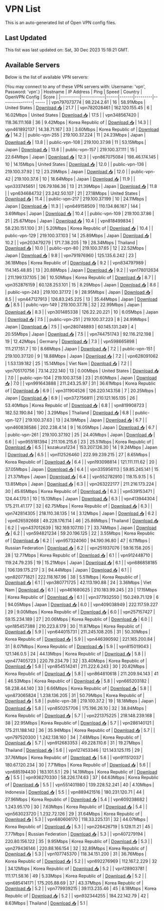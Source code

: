 # VPN List

This is an auto-generated list of Open VPN config files.

## Last Updated

This list was last updated on: Sat, 30 Dec 2023 15:18:21 GMT.

## Available Servers

Below is the list of available VPN servers:

(You may connect to any of these VPN servers with: Username: 'vpn', Password: 'vpn'.)
| Hostname | IP Address | Ping | Speed | Country | OpenVPN Config | Score |
|----------|------------|------|-------|---------|----------------| ----- |
| vpn797073774 | 98.224.2.61 | 16 | 58.91Mbps | United States | [Download 📥](./configs/server_0_US.ovpn) | 21.7 |
| vpn782028461 | 162.120.155.45 | 6 | 16.02Mbps | United States | [Download 📥](./configs/server_1_US.ovpn) | 17.5 |
| vpn348567420 | 118.36.111.168 | 36 | 9.42Mbps | Korea Republic of | [Download 📥](./configs/server_2_KR.ovpn) | 14.3 |
| vpn461892137 | 14.38.71.167 | 33 | 3.60Mbps | Korea Republic of | [Download 📥](./configs/server_3_KR.ovpn) | 14.2 |
| public-vpn-255 | 219.100.37.224 | 11 | 24.23Mbps | Japan | [Download 📥](./configs/server_4_JP.ovpn) | 13.8 |
| public-vpn-108 | 219.100.37.98 | 11 | 53.15Mbps | Japan | [Download 📥](./configs/server_5_JP.ovpn) | 13.6 |
| public-vpn-157 | 219.100.37.111 | 15 | 22.64Mbps | Japan | [Download 📥](./configs/server_6_JP.ovpn) | 12.3 |
| vpn867075084 | 198.46.174.145 | 10 | 14.15Mbps | United States | [Download 📥](./configs/server_7_US.ovpn) | 12.0 |
| public-vpn-136 | 219.100.37.92 | 12 | 23.29Mbps | Japan | [Download 📥](./configs/server_8_JP.ovpn) | 12.0 |
| public-vpn-42 | 219.100.37.6 | 10 | 18.64Mbps | Japan | [Download 📥](./configs/server_9_JP.ovpn) | 11.9 |
| vpn333745651 | 126.79.186.36 | 13 | 21.39Mbps | Japan | [Download 📥](./configs/server_10_JP.ovpn) | 11.8 |
| vpn634684732 | 23.242.50.107 | 21 | 27.18Mbps | United States | [Download 📥](./configs/server_11_US.ovpn) | 11.4 |
| public-vpn-217 | 219.100.37.199 | 10 | 24.11Mbps | Japan | [Download 📥](./configs/server_12_JP.ovpn) | 11.3 |
| vpn649158509 | 110.134.86.167 | 144 | 3.69Mbps | Japan | [Download 📥](./configs/server_13_JP.ovpn) | 10.4 |
| public-vpn-109 | 219.100.37.86 | 21 | 25.67Mbps | Japan | [Download 📥](./configs/server_14_JP.ovpn) | 10.4 |
| vpn818499834 | 58.230.151.100 | 31 | 5.20Mbps | Korea Republic of | [Download 📥](./configs/server_15_KR.ovpn) | 10.4 |
| public-vpn-129 | 219.100.37.103 | 14 | 25.89Mbps | Japan | [Download 📥](./configs/server_16_JP.ovpn) | 10.2 |
| vpn203479279 | 171.7.38.205 | 19 | 28.34Mbps | Thailand | [Download 📥](./configs/server_17_TH.ovpn) | 10.0 |
| public-vpn-80 | 219.100.37.65 | 12 | 22.52Mbps | Japan | [Download 📥](./configs/server_18_JP.ovpn) | 9.8 |
| vpn791976960 | 125.135.6.242 | 23 | 36.18Mbps | Korea Republic of | [Download 📥](./configs/server_19_KR.ovpn) | 9.2 |
| vpn834797989 | 114.145.48.85 | 13 | 20.88Mbps | Japan | [Download 📥](./configs/server_20_JP.ovpn) | 9.2 |
| vpn178012634 | 211.199.137.105 | 36 | 10.50Mbps | Korea Republic of | [Download 📥](./configs/server_21_KR.ovpn) | 8.7 |
| vpn352876159 | 60.128.253.101 | 15 | 8.29Mbps | Japan | [Download 📥](./configs/server_22_JP.ovpn) | 8.6 |
| public-vpn-243 | 219.100.37.172 | 9 | 28.95Mbps | Japan | [Download 📥](./configs/server_23_JP.ovpn) | 8.5 |
| vpn447127913 | 126.83.245.225 | 13 | 35.44Mbps | Japan | [Download 📥](./configs/server_24_JP.ovpn) | 8.5 |
| public-vpn-149 | 219.100.37.78 | 32 | 22.99Mbps | Japan | [Download 📥](./configs/server_25_JP.ovpn) | 8.3 |
| vpn301485338 | 126.22.20.221 | 10 | 6.05Mbps | Japan | [Download 📥](./configs/server_26_JP.ovpn) | 7.5 |
| public-vpn-251 | 219.100.37.223 | 8 | 24.99Mbps | Japan | [Download 📥](./configs/server_27_JP.ovpn) | 7.5 |
| vpn280748893 | 60.145.131.249 | 4 | 20.55Mbps | Japan | [Download 📥](./configs/server_28_JP.ovpn) | 7.5 |
| vpn744751743 | 92.116.212.198 | 19 | 12.42Mbps | Germany | [Download 📥](./configs/server_29_DE.ovpn) | 7.3 |
| vpn598665898 | 111.217.151.7 | 10 | 8.66Mbps | Japan | [Download 📥](./configs/server_30_JP.ovpn) | 7.2 |
| public-vpn-151 | 219.100.37.120 | 9 | 18.88Mbps | Japan | [Download 📥](./configs/server_31_JP.ovpn) | 7.2 |
| vpn628091062 | 1.53.139.182 | 25 | 15.14Mbps | Viet Nam | [Download 📥](./configs/server_32_VN.ovpn) | 7.2 |
| vpn705170756 | 73.14.222.140 | 13 | 0.00Mbps | United States | [Download 📥](./configs/server_33_US.ovpn) | 7.0 |
| public-vpn-104 | 219.100.37.58 | 23 | 21.60Mbps | Japan | [Download 📥](./configs/server_34_JP.ovpn) | 7.0 |
| vpn991643888 | 211.243.25.97 | 31 | 36.61Mbps | Korea Republic of | [Download 📥](./configs/server_35_KR.ovpn) | 6.9 |
| vpn311904526 | 126.220.143.158 | 7 | 20.25Mbps | Japan | [Download 📥](./configs/server_36_JP.ovpn) | 6.9 |
| vpn372756811 | 210.121.165.135 | 26 | 53.40Mbps | Korea Republic of | [Download 📥](./configs/server_37_KR.ovpn) | 6.8 |
| vpn819908723 | 182.52.190.84 | 190 | 3.29Mbps | Thailand | [Download 📥](./configs/server_38_TH.ovpn) | 6.8 |
| public-vpn-127 | 219.100.37.63 | 13 | 24.19Mbps | Japan | [Download 📥](./configs/server_39_JP.ovpn) | 6.7 |
| vpn460838586 | 202.238.4.14 | 9 | 16.05Mbps | Japan | [Download 📥](./configs/server_40_JP.ovpn) | 6.7 |
| public-vpn-261 | 219.100.37.192 | 25 | 24.40Mbps | Japan | [Download 📥](./configs/server_41_JP.ovpn) | 6.6 |
| vpn955181394 | 211.106.215.6 | 23 | 25.51Mbps | Korea Republic of | [Download 📥](./configs/server_42_KR.ovpn) | 6.5 |
| kozakura1234 | 153.207.126.30 | 14 | 9.24Mbps | Japan | [Download 📥](./configs/server_43_JP.ovpn) | 6.5 |
| vpn112526460 | 222.99.239.215 | 27 | 8.65Mbps | Korea Republic of | [Download 📥](./configs/server_44_KR.ovpn) | 6.4 |
| vpn193098814 | 121.111.111.62 | 20 | 37.05Mbps | Japan | [Download 📥](./configs/server_45_JP.ovpn) | 6.4 |
| vpn335956113 | 59.85.245.141 | 15 | 21.37Mbps | Japan | [Download 📥](./configs/server_46_JP.ovpn) | 6.4 |
| vpn552782910 | 118.15.9.15 | 5 | 13.85Mbps | Japan | [Download 📥](./configs/server_47_JP.ovpn) | 6.3 |
| vpn263222177 | 211.216.173.224 | 30 | 45.65Mbps | Korea Republic of | [Download 📥](./configs/server_48_KR.ovpn) | 6.3 |
| vpn539153471 | 124.44.170.1 | 10 | 15.13Mbps | Japan | [Download 📥](./configs/server_49_JP.ovpn) | 6.3 |
| vpn413944304 | 175.211.41.177 | 32 | 62.75Mbps | Korea Republic of | [Download 📥](./configs/server_50_KR.ovpn) | 6.3 |
| vpn742814305 | 218.110.38.135 | 14 | 3.12Mbps | Japan | [Download 📥](./configs/server_51_JP.ovpn) | 6.2 |
| vpn626592668 | 49.228.176.114 | 46 | 25.86Mbps | Thailand | [Download 📥](./configs/server_52_TH.ovpn) | 6.2 |
| vpn437012639 | 182.169.107.110 | 7 | 33.74Mbps | Japan | [Download 📥](./configs/server_53_JP.ovpn) | 6.2 |
| vpn594821234 | 59.20.196.125 | 22 | 3.55Mbps | Korea Republic of | [Download 📥](./configs/server_54_KR.ovpn) | 6.2 |
| vpn957324060 | 94.190.96.80 | 47 | 6.11Mbps | Russian Federation | [Download 📥](./configs/server_55_RU.ovpn) | 6.2 |
| vpn251937076 | 59.16.158.205 | 28 | 12.77Mbps | Korea Republic of | [Download 📥](./configs/server_56_KR.ovpn) | 6.1 |
| vpn912448710 | 119.24.79.235 | 19 | 15.21Mbps | Japan | [Download 📥](./configs/server_57_JP.ovpn) | 6.1 |
| vpn686858185 | 106.139.175.217 | 3 | 94.44Mbps | Japan | [Download 📥](./configs/server_58_JP.ovpn) | 6.1 |
| vpn820771821 | 222.118.167.96 | 38 | 5.51Mbps | Korea Republic of | [Download 📥](./configs/server_59_KR.ovpn) | 6.1 |
| vpn380771725 | 42.113.190.88 | 24 | 3.36Mbps | Viet Nam | [Download 📥](./configs/server_60_VN.ovpn) | 6.1 |
| vpn461680625 | 210.183.99.245 | 23 | 17.15Mbps | Korea Republic of | [Download 📥](./configs/server_61_KR.ovpn) | 6.1 |
| vpn377932550 | 150.249.71.129 | 6 | 94.05Mbps | Japan | [Download 📥](./configs/server_62_JP.ovpn) | 6.0 |
| vpn409038949 | 222.117.59.227 | 29 | 9.00Mbps | Korea Republic of | [Download 📥](./configs/server_63_KR.ovpn) | 6.0 |
| vpn257157427 | 59.15.234.189 | 27 | 20.06Mbps | Korea Republic of | [Download 📥](./configs/server_64_KR.ovpn) | 6.0 |
| vpn185457388 | 210.223.8.179 | 30 | 11.87Mbps | Korea Republic of | [Download 📥](./configs/server_65_KR.ovpn) | 5.9 |
| vpn644015731 | 211.245.108.205 | 31 | 50.30Mbps | Korea Republic of | [Download 📥](./configs/server_66_KR.ovpn) | 5.9 |
| vpn446390592 | 221.165.200.84 | 31 | 8.07Mbps | Korea Republic of | [Download 📥](./configs/server_67_KR.ovpn) | 5.9 |
| vpn815019043 | 121.146.0.5 | 24 | 44.13Mbps | Korea Republic of | [Download 📥](./configs/server_68_KR.ovpn) | 5.8 |
| vpn477405723 | 220.79.234.79 | 32 | 33.40Mbps | Korea Republic of | [Download 📥](./configs/server_69_KR.ovpn) | 5.8 |
| vpn854514241 | 211.222.6.243 | 30 | 20.82Mbps | Korea Republic of | [Download 📥](./configs/server_70_KR.ovpn) | 5.8 |
| vpn864810618 | 211.209.94.143 | 41 | 46.53Mbps | Korea Republic of | [Download 📥](./configs/server_71_KR.ovpn) | 5.8 |
| vpn665203182 | 58.238.44.140 | 33 | 6.66Mbps | Korea Republic of | [Download 📥](./configs/server_72_KR.ovpn) | 5.8 |
| vpn873065824 | 1.238.136.205 | 31 | 50.79Mbps | Korea Republic of | [Download 📥](./configs/server_73_KR.ovpn) | 5.8 |
| public-vpn-38 | 219.100.37.2 | 19 | 18.18Mbps | Japan | [Download 📥](./configs/server_74_JP.ovpn) | 5.8 |
| vpn850257706 | 175.196.26.10 | 32 | 38.84Mbps | Korea Republic of | [Download 📥](./configs/server_75_KR.ovpn) | 5.7 |
| vpn221375225 | 218.148.239.168 | 38 | 22.95Mbps | Korea Republic of | [Download 📥](./configs/server_76_KR.ovpn) | 5.7 |
| vpn286140121 | 175.211.188.142 | 36 | 35.94Mbps | Korea Republic of | [Download 📥](./configs/server_77_KR.ovpn) | 5.7 |
| vpn797520300 | 1.242.138.160 | 34 | 7.48Mbps | Korea Republic of | [Download 📥](./configs/server_78_KR.ovpn) | 5.7 |
| vpn912683353 | 49.228.110.6 | 31 | 19.27Mbps | Thailand | [Download 📥](./configs/server_79_TH.ovpn) | 5.6 |
| vpn127453346 | 121.143.125.115 | 29 | 37.76Mbps | Korea Republic of | [Download 📥](./configs/server_80_KR.ovpn) | 5.6 |
| vpn911512037 | 180.67.120.234 | 30 | 7.71Mbps | Korea Republic of | [Download 📥](./configs/server_81_KR.ovpn) | 5.6 |
| vpn685194430 | 183.101.5.1 | 29 | 14.19Mbps | Korea Republic of | [Download 📥](./configs/server_82_KR.ovpn) | 5.5 |
| vpn936270330 | 58.226.174.63 | 37 | 64.63Mbps | Korea Republic of | [Download 📥](./configs/server_83_KR.ovpn) | 5.5 |
| vpn551401980 | 139.228.52.241 | 40 | 4.10Mbps | Indonesia | [Download 📥](./configs/server_84_ID.ovpn) | 5.5 |
| vpn889421516 | 180.231.120.71 | 44 | 27.96Mbps | Korea Republic of | [Download 📥](./configs/server_85_KR.ovpn) | 5.4 |
| vpn609238682 | 1.243.95.170 | 30 | 7.63Mbps | Korea Republic of | [Download 📥](./configs/server_86_KR.ovpn) | 5.4 |
| vpn563023720 | 1.232.72.126 | 29 | 31.64Mbps | Korea Republic of | [Download 📥](./configs/server_87_KR.ovpn) | 5.3 |
| vpn680606170 | 118.33.225.131 | 32 | 44.07Mbps | Korea Republic of | [Download 📥](./configs/server_88_KR.ovpn) | 5.3 |
| vpn226426719 | 5.128.11.21 | 45 | 7.77Mbps | Russian Federation | [Download 📥](./configs/server_89_RU.ovpn) | 5.3 |
| vpn407279194 | 220.80.156.122 | 35 | 9.95Mbps | Korea Republic of | [Download 📥](./configs/server_90_KR.ovpn) | 5.3 |
| vpn279436146 | 220.88.166.154 | 32 | 32.89Mbps | Korea Republic of | [Download 📥](./configs/server_91_KR.ovpn) | 5.3 |
| vpn107745370 | 118.34.151.200 | 31 | 36.76Mbps | Korea Republic of | [Download 📥](./configs/server_92_KR.ovpn) | 5.2 |
| vpn692276969 | 112.167.2.229 | 32 | 34.12Mbps | Korea Republic of | [Download 📥](./configs/server_93_KR.ovpn) | 5.2 |
| vpn128903781 | 111.171.58.16 | 49 | 5.33Mbps | Korea Republic of | [Download 📥](./configs/server_94_KR.ovpn) | 5.2 |
| vpn685414171 | 175.205.88.69 | 37 | 43.37Mbps | Korea Republic of | [Download 📥](./configs/server_95_KR.ovpn) | 5.2 |
| vpn779939215 | 39.113.235.46 | 45 | 8.18Mbps | Korea Republic of | [Download 📥](./configs/server_96_KR.ovpn) | 5.2 |
| vpn932344255 | 184.22.142.79 | 42 | 8.63Mbps | Thailand | [Download 📥](./configs/server_97_TH.ovpn) | 5.1 |
